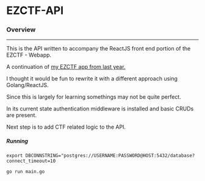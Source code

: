 # EZCTF-API

### Overview
---

This is the API written to accompany the ReactJS front end portion of the EZCTF - Webapp.

A continuation of [my EZCTF app from last year.](https://github.com/AnthonyLaiuppa/ezctf) 

I thought it would be fun to rewrite it with a different approach using Golang/ReactJS.

Since this is largely for learning somethings may not be quite perfect. 

In its current state authentication middleware is installed and basic CRUDs are present.

Next step is to add CTF related logic to the API.


##### Running
`export DBCONNSTRING="postgres://USERNAME:PASSWORD@HOST:5432/database?connect_timeout=10`

`go run main.go`
